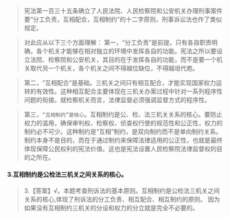>   宪法第一百三十五条确立了人民法院、人民检察院和公安机关办理刑事案件要“分工负责，互相配合，互相制约”的十二字原则，刑事诉讼法也作了类似规定。

>   对此应从以下三个方面理解： 
第一，“分工负责”是前提。只有各自职责明确，各个机关才能够在相对独立的环境中发挥各自的功能。宪法之所以要设立法院、检察院和公安机关，其目的在于发挥各自的功能，而不是要一个机关取代另一个机关，各个机关之间不得越位缺位，不得越俎代庖。

>   第二，“互相配合”是基础。三机关之间只有相互配合，才能实现国家权力运转的有效性。这种相互配合主要体现在三机关办案过程中针对一系列程序性问题的衔接。就检察机关而言，法律监督必须强调监督方式的程序性。 

>   第三，`“互相制约”是核心`。互相制约是公、检、法三机关关系的核心。要防止权力的滥用，确保审判权、检察权、侦查权行使的规范性和公正性，权力的制约必不可少。这种制约是“互相”制约，是双向制约而不是单向制约关系。制约本身不是目的，而在于通过制约来保障法律适用的公正性，也就是最终体现保障公民权利的宪法价值。这也是宪法设置人民检察院法律监督权的目的之所在。



#### 3.互相制约是公检法三机关之间关系的核心。
>   3.【答案】√。本题考查刑诉法的基本原则。互相制约是公检法三机关之间
    关系的核心,体现了刑诉法的分工负责、相互配合、相互制约的原则。
    因为如果没有互相制约三机关的分设和权力的分立就是完全不必要的。